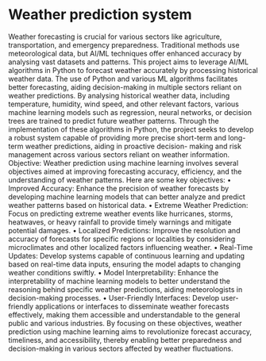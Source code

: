 # Weather prediction system
 Weather forecasting is crucial for various sectors like agriculture, transportation, and emergency preparedness. Traditional methods use meteorological data, but AI/ML techniques offer enhanced accuracy by analysing vast datasets and patterns. This project aims to leverage AI/ML algorithms in Python to forecast weather accurately by processing historical weather data. The use of Python and various ML algorithms facilitates better forecasting, aiding decision-making in multiple sectors reliant on weather predictions. By analysing historical weather data, including temperature, humidity, wind speed, and other relevant factors, various machine learning models such as regression, neural networks, or decision trees are trained to predict future weather patterns. Through the implementation of these algorithms in Python, the project seeks to develop a robust system capable of providing more precise short-term and long-term weather predictions, aiding in proactive decision- making and risk management across various sectors reliant on weather information.  Objective: Weather prediction using machine learning involves several objectives aimed at improving forecasting accuracy, efficiency, and the understanding of weather patterns. Here are some key objectives:  •	Improved Accuracy: Enhance the precision of weather forecasts by developing machine learning models that can better analyze and predict weather patterns based on historical data.  •	Extreme Weather Prediction: Focus on predicting extreme weather events like hurricanes, storms, heatwaves, or heavy rainfall to provide timely warnings and mitigate potential damages.  •	Localized Predictions: Improve the resolution and accuracy of forecasts for specific regions or localities by considering microclimates and other localized factors influencing weather.  •	Real-Time Updates: Develop systems capable of continuous learning and updating based on real-time data inputs, ensuring the model adapts to changing weather conditions swiftly.  •	Model Interpretability: Enhance the interpretability of machine learning models to better understand the reasoning behind specific weather predictions, aiding meteorologists in decision-making processes.  •	User-Friendly Interfaces: Develop user-friendly applications or interfaces to disseminate weather forecasts effectively, making them accessible and understandable to the general public and various industries.  By focusing on these objectives, weather prediction using machine learning aims to revolutionize forecast accuracy, timeliness, and accessibility, thereby enabling better preparedness and decision-making in various sectors affected by weather fluctuations. 
